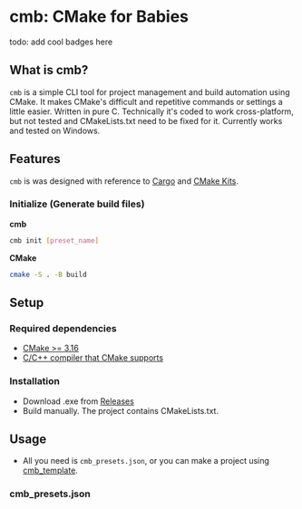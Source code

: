 # cmb: CMake for Babies
todo: add cool badges here
## What is cmb?
`cmb` is a simple CLI tool for project management and build automation using CMake. It makes CMake's difficult and repetitive commands or settings a little easier. Written in pure C.
Technically it's coded to work cross-platform, but not tested and CMakeLists.txt need to be fixed for it. Currently works and tested on Windows.
## Features
`cmb` is was designed with reference to [Cargo](https://github.com/rust-lang/cargo) and [CMake Kits](https://vector-of-bool.github.io/docs/vscode-cmake-tools/kits.html).
### Initialize (Generate build files)
**cmb**
```bash
cmb init [preset_name]
```
**CMake**
```bash
cmake -S . -B build
```
## Setup
### Required dependencies
- [CMake >= 3.16](https://cmake.org/)
- [C/C++ compiler that CMake supports](https://cmake.org/cmake/help/latest/manual/cmake-compile-features.7.html#supported-compilers)
### Installation
- Download .exe from [Releases](https://google.com)
- Build manually. The project contains CMakeLists.txt.
## Usage
- All you need is `cmb_presets.json`, or you can make a project using [cmb_template](https://github.com/yz-5555/cmb_template).
### cmb_presets.json
